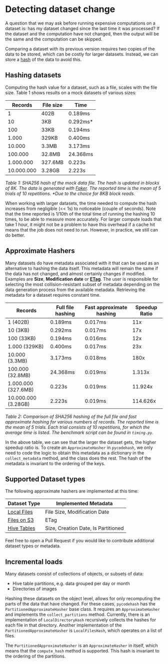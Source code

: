 # Detecting dataset change

A question that we may ask before running expensive computations on a dataset is: has my dataset changed since the last time it was processed?
If the dataset and the computation have not changed, then the output will be the same and the computation can be skipped.

Comparing a dataset with its previous version requires two copies of the data to be stored, which can be costly for larger datasets.
Instead, we can store a [hash](https://en.wikipedia.org/wiki/Hash_function) of the data to avoid this.

## Hashing datasets

Computing the hash value for a dataset, such as a file, scales with the file size. Table 1 shows results on a mock datasets of various sizes:

| Records    | File size | Time     |
|------------|-----------|----------|
| 1          | 402B      | 0.189ms  |
| 10         | 3KB       | 0.292ms* |
| 100        | 33KB      | 0.194ms  |
| 1.000      | 329KB     | 0.400ms  |
| 10.000     | 3.3MB     | 3.173ms  |
| 100.000    | 32.8MB    | 24.368ms |
| 1.000.000  | 327.6MB   | 0.223s   |
| 10.000.000 | 3.28GB    | 2.223s   |

_Table 1: SHA256 hash of the mock data file. The hash is updated in blocks of 8K. The data is generated with [Faker](https://faker.readthedocs.io/en/master/index.html). The reported time is the mean of 5 trials of 10 repetitions. *Due to the choice for 8KB block reads._

When working with larger datasets, the time needed to compute the hash increases from negligible (<< 1s) to noticeable (couple of seconds).
Note that the time reported is 1/10th of the total time of running the hashing 10 times, to be able to measure more accurately.
For larger compute loads that take 1 hour, it might not be a problem to have this overhead if a cache hit means that the job does not need to run.
However, in practice, we still can do better.

## Approximate Hashers

Many datasets do have metadata associated with it that can be used as an alternative to hashing the data itself.
This metadata will remain the same if the data has not changed, and almost certainly changes if modified.
Examples are **Size**, **Modification date** or [**ETag**](https://en.wikipedia.org/wiki/HTTP_ETag).
The user is responsible for selecting the most collision-resistant subset of metadata depending on the data generation 
process from the available metadata.
Retrieving the metadata for a dataset requires constant time. 

| Records             | Full file hashing | Fast approximate hashing | Speedup Ratio |
|---------------------|-------------------|--------------------------|---------------|
| 1 (402B)            | 0.189ms           | 0.017ms                  | 11x           |
| 10 (3KB)            | 0.292ms           | 0.017ms                  | 17x           |
| 100 (33KB)          | 0.194ms           | 0.016ms                  | 12x           |
| 1.000 (329KB)       | 0.400ms           | 0.017ms                  | 23x           |
| 10.000 (3.3MB)      | 3.173ms           | 0.018ms                  | 180x          |
| 100.000 (32.8MB)    | 24.368ms          | 0.019ms                  | 1.313x        |
| 1.000.000 (327.6MB) | 0.223s            | 0.019ms                  | 11.924x       |
| 10.000.000 (3.28GB) | 2.223s            | 0.019ms                  | 114.626x      |

_Table 2: Comparison of SHA256 hashing of the full file and fast approximate hashing for various numbers of records. The reported time is the mean of 5 trials. Each trial consists of 10 repetitions, for which the average time is listed. The benchmark script can be found in `timing.py`._

In the above table, we can see that the larger the dataset gets, the higher speedup ratio is.
To create an `ApproximateHasher` in `pycodehash`, we only need to code the logic to obtain this metadata as a
dictionary in the `collect_metadata` method, and the class does the rest.
The hash of the metadata is invariant to the ordering of the keys.

## Supported Dataset types

The following approximate hashers are implemented at this time:

| **Dataset Type**                                                                                   | **Implemented Metadata**            |
|----------------------------------------------------------------------------------------------------|-------------------------------------|
| [Local Files](https://github.com/pycodehash/pycodehash/blob/main/src/pycodehash/datasets/local.py) | File Size, Modification Date        |
| [Files on S3](https://github.com/pycodehash/pycodehash/blob/main/src/pycodehash/datasets/s3.py)    | ETag                                |
| [Hive Tables](https://github.com/pycodehash/pycodehash/blob/main/src/pycodehash/datasets/hive.py)  | Size, Creation Date, Is Partitioned |

Feel free to open a Pull Request if you would like to contribute additional dataset types or metadata. 

## Incremental loads

Many datasets consist of collections of objects, or subsets of data:

- Hive table partitions, e.g. data grouped per day or month
- Directories of images

Hashing these datasets on the object level, allows for only recomputing the parts of the data that have changed.
For these cases, `pycodehash` has the `PartitionedApproximateHasher` base class.
It requires an `ApproximateHasher` and implements the `collect_partitions` method.
Currently, there is an implementation of `LocalDirectoryHash` recursively collects the hashes for each file in that directory.
Another implementation of the `PartitionedApproximateHasher` is `LocalFilesHash`, which operates on a list of files.

The `PartitionedApproximateHasher` is an `ApproximateHasher` in itself, which means that the `compute_hash` method is supported.
This hash is invariant to the ordering of the partitions.
